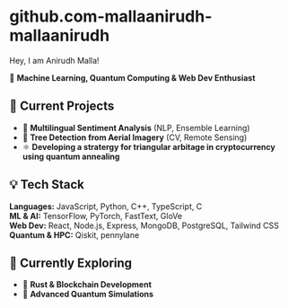 # github.com-mallaanirudh-mallaanirudh
Hey, I am Anirudh Malla!

🚀 **Machine Learning, Quantum Computing & Web Dev Enthusiast**

## 🔬 Current Projects
- 🧠 **Multilingual Sentiment Analysis** (NLP, Ensemble Learning)
- 🌲 **Tree Detection from Aerial Imagery** (CV, Remote Sensing)
- ⚛ **Developing a stratergy for triangular arbitage in cryptocurrency using quantum annealing**
  


## 💡 Tech Stack
**Languages:** JavaScript, Python, C++, TypeScript, C  
**ML & AI:** TensorFlow, PyTorch, FastText, GloVe  
**Web Dev:** React, Node.js, Express, MongoDB, PostgreSQL, Tailwind CSS  
**Quantum & HPC:** Qiskit, pennylane 

## 🌱 Currently Exploring
- 🦀 **Rust & Blockchain Development**
- 🔬 **Advanced Quantum Simulations**
